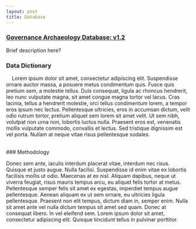 ```yaml
---
layout: post
title: Database
---
```


### [Governance Archaeology Database: v1.2](https://airtable.com/appvYlkHheYBuvDdR/shrjDtP1kpxZ3hU26)

Brief description here?
<br>

### Data Dictionary

&nbsp;&nbsp;&nbsp;&nbsp;Lorem ipsum dolor sit amet, consectetur adipiscing elit. Suspendisse ornare auctor massa, a posuere metus condimentum quis. Fusce quis pretium sem, a molestie tellus. Duis consequat, ligula ac rhoncus hendrerit, leo nunc vulputate magna, sit amet congue magna tortor vel lacus. Cras lacinia, tellus a hendrerit molestie, orci tellus condimentum lorem, a tempor eros ipsum nec lectus. Pellentesque ultricies, eros in accumsan dictum, velit odio rutrum tortor, pretium aliquet sem lorem sit amet velit. Ut sem nibh, volutpat non urna non, lobortis luctus nulla. Praesent eros est, venenatis mollis vulputate commodo, convallis et lectus. Sed tristique dignissim est vel porta. Nullam at neque vitae risus pellentesque sodales.

<br>
### Methodology

Donec sem ante, iaculis interdum placerat vitae, interdum nec risus. Quisque et justo augue. Nulla facilisi. Suspendisse id enim vitae ex lobortis facilisis mollis ut odio. Maecenas at ex nisl. Aliquam dapibus, neque ut viverra feugiat, risus mauris tempus arcu, eu aliquet felis tortor at metus. Pellentesque semper felis sit amet ex egestas, imperdiet tempus augue pellentesque. Aenean aliquam ex ut sem ornare, eu ultricies ligula pellentesque. Praesent non elit tempus, dictum diam in, semper enim. Nulla sit amet ante vel nulla dictum tempus sit amet sed quam. Donec at consequat libero. In vel eleifend sem. Lorem ipsum dolor sit amet, consectetur adipiscing elit. Quisque tincidunt tellus in pulvinar porttitor.
